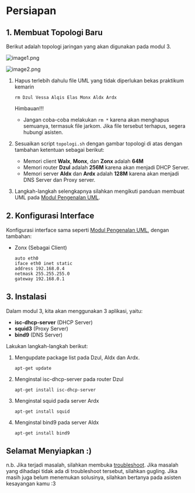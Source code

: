# Persiapan

## 1. Membuat Topologi Baru

Berikut adalah topologi jaringan yang akan digunakan pada modul 3.

![image1.png](https://github.com/aldonesia/ModulJarkomInformatikaITTS/blob/modul-3/img/image1.png?raw=true)

![image2.png](https://github.com/aldonesia/ModulJarkomInformatikaITTS/blob/modul-3/img/image2.png?raw=true)



1. Hapus terlebih dahulu file UML yang tidak diperlukan bekas praktikum kemarin

   ```
   rm Dzul Vessa Alqis Elas Monx Aldx Ardx
   ```

   Himbauan!!!

   - Jangan coba-coba melakukan `rm *` karena akan menghapus semuanya, termasuk file jarkom. Jika file tersebut terhapus, segera hubungi asisten.

2. Sesuaikan script `topologi.sh` dengan gambar topologi di atas dengan tambahan ketentuan sebagai berikut:

   - Memori client **Walx**, **Monx**, dan **Zonx** adalah **64M**
   - Memori router **Dzul** adalah **256M** karena akan menjadi DHCP Server.
   - Memori server **Aldx** dan **Ardx** adalah **128M** karena akan menjadi DNS Server dan Proxy server.

3. Langkah-langkah selengkapnya silahkan mengikuti panduan membuat UML pada [Modul Pengenalan UML](https://github.com/rohanaq/Modul-Pengenalan-UML).



## 2. Konfigurasi Interface

Konfigurasi interface sama seperti [Modul Pengenalan UML](https://github.com/rohanaq/Modul-Pengenalan-UML), dengan tambahan:

- Zonx (Sebagai Client)

  ```
  auto eth0
  iface eth0 inet static
  address 192.168.0.4
  netmask 255.255.255.0
  gateway 192.168.0.1
  ```



## 3. Instalasi

Dalam modul 3, kita akan menggunakan 3 aplikasi, yaitu:

- **isc-dhcp-server** (DHCP Server)
- **squid3** (Proxy Server)
- **bind9** (DNS Server)

Lakukan langkah-langkah berikut:

1. Mengupdate package list pada Dzul, Aldx dan Ardx.

   ```
   apt-get update
   ```

2. Menginstal isc-dhcp-server pada router Dzul

   ```
   apt-get install isc-dhcp-server
   ```

3. Menginstal squid pada server Ardx

   ```
   apt-get install squid
   ```

4. Menginstal bind9 pada server Aldx

   ```
   apt-get install bind9
   ```



## Selamat Menyiapkan :)

n.b. Jika terjadi masalah, silahkan membuka [troubleshoot](https://github.com/arsitektur-jaringan-komputer/Modul-Jarkom-old/blob/master/Jarkom-2018-2/Modul3-DHCP-dan-Proxy/troubleshoot.md). Jika masalah yang dihadapi tidak ada di troubleshoot tersebut, silahkan gugling. Jika masih juga belum menemukan solusinya, silahkan bertanya pada asisten kesayangan kamu :3